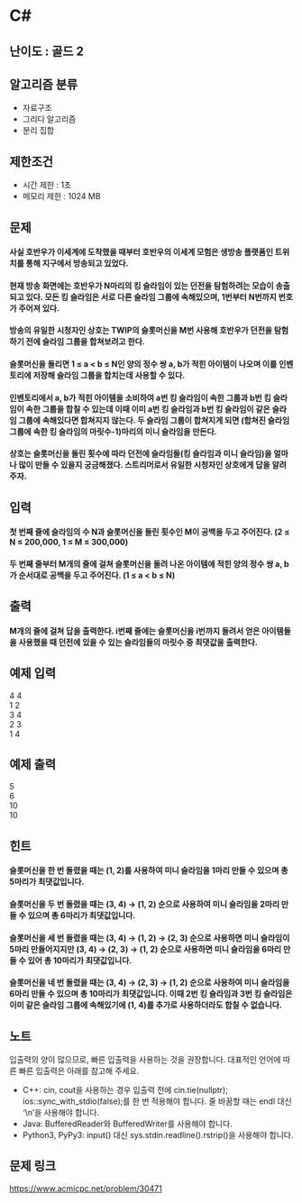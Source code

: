 # C#

## 난이도 : 골드 2

## 알고리즘 분류
  - 자료구조
  - 그리디 알고리즘
  - 분리 집합

## 제한조건
  - 시간 제한 : 1초
  - 메모리 제한 : 1024 MB

## 문제
#### 사실 호반우가 이세계에 도착했을 때부터 호반우의 이세계 모험은 생방송 플랫폼인 트위치를 통해 지구에서 방송되고 있었다.
#### 현재 방송 화면에는 호반우가 N마리의 킹 슬라임이 있는 던전을 탐험하려는 모습이 송출되고 있다. 모든 킹 슬라임은 서로 다른 슬라임 그룹에 속해있으며, 1번부터 N번까지 번호가 주어져 있다.
#### 방송의 유일한 시청자인 상호는 TWIP의 슬롯머신을 M번 사용해 호반우가 던전을 탐험하기 전에 슬라임 그룹을 합쳐보려고 한다.
#### 슬롯머신을 돌리면 1 ≤ a < b ≤ N인 양의 정수 쌍 a, b가 적힌 아이템이 나오며 이를 인벤토리에 저장해 슬라임 그룹을 합치는데 사용할 수 있다.
#### 인벤토리에서 a, b가 적힌 아이템을 소비하여 a번 킹 슬라임이 속한 그룹과 b번 킹 슬라임이 속한 그룹을 합칠 수 있는데 이때 이미 a번 킹 슬라임과 b번 킹 슬라임이 같은 슬라임 그룹에 속해있다면 합쳐지지 않는다. 두 슬라임 그룹이 합쳐지게 되면 (합쳐진 슬라임 그룹에 속한 킹 슬라임의 마릿수-1)마리의 미니 슬라임을 만든다.
#### 상호는 슬롯머신을 돌린 횟수에 따라 던전에 슬라임들(킹 슬라임과 미니 슬라임)을 얼마나 많이 만들 수 있을지 궁금해졌다. 스트리머로서 유일한 시청자인 상호에게 답을 알려주자.

## 입력
#### 첫 번째 줄에 슬라임의 수 N과 슬롯머신을 돌린 횟수인 M이 공백을 두고 주어진다. (2 ≤ N ≤ 200,000, 1 ≤ M ≤ 300,000)
#### 두 번째 줄부터 M개의 줄에 걸쳐 슬롯머신을 돌려 나온 아이템에 적힌 양의 정수 쌍 a, b가 순서대로 공백을 두고 주어진다. (1 ≤ a < b ≤ N)

## 출력
#### M개의 줄에 걸쳐 답을 출력한다. i번째 줄에는 슬롯머신을 i번까지 돌려서 얻은 아이템들을 사용했을 때 던전에 있을 수 있는 슬라임들의 마릿수 중 최댓값을 출력한다.

## 예제 입력
4 4<br/>
1 2<br/>
3 4<br/>
2 3<br/>
1 4<br/>

## 예제 출력
5<br/>
6<br/>
10<br/>
10<br/>

## 힌트
#### 슬롯머신을 한 번 돌렸을 때는 (1, 2)를 사용하여 미니 슬라임을 1마리 만들 수 있으며 총 5마리가 최댓값입니다.
#### 슬롯머신을 두 번 돌렸을 때는 (3, 4) → (1, 2) 순으로 사용하여 미니 슬라임을 2마리 만들 수 있으며 총 6마리가 최댓값입니다.
#### 슬롯머신을 세 번 돌렸을 때는 (3, 4) → (1, 2) → (2, 3) 순으로 사용하면 미니 슬라임이 5마리 만들어지지만 (3, 4) → (2, 3) → (1, 2) 순으로 사용하면 미니 슬라임을 6마리 만들 수 있어 총 10마리가 최댓값입니다.
#### 슬롯머신을 네 번 돌렸을 때는 (3, 4) → (2, 3) → (1, 2) 순으로 사용하여 미니 슬라임을 6마리 만들 수 있으며 총 10마리가 최댓값입니다. 이때 2번 킹 슬라임과 3번 킹 슬라임은 이미 같은 슬라임 그룹에 속해있기에 (1, 4)를 추가로 사용하더라도 합칠 수 없습니다.

## 노트
입출력의 양이 많으므로, 빠른 입출력을 사용하는 것을 권장합니다. 대표적인 언어에 따른 빠른 입출력은 아래를 참고해 주세요.
  - C++: cin, cout을 사용하는 경우 입출력 전에 cin.tie(nullptr); ios::sync_with_stdio(false);를 한 번 적용해야 합니다. 줄 바꿈할 때는 endl 대신 ‘\n’을 사용해야 합니다.
  - Java: BufferedReader와 BufferedWriter를 사용해야 합니다.
  - Python3, PyPy3: input() 대신 sys.stdin.readline().rstrip()을 사용해야 합니다.

## 문제 링크
https://www.acmicpc.net/problem/30471